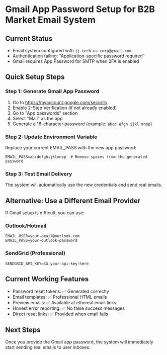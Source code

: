 # Gmail App Password Setup for B2B Market Email System

## Current Status
- Email system configured with `jj.tech.us.corp@gmail.com`
- Authentication failing: "Application-specific password required"
- Gmail requires App Password for SMTP when 2FA is enabled

## Quick Setup Steps

### Step 1: Generate Gmail App Password
1. Go to https://myaccount.google.com/security
2. Enable 2-Step Verification (if not already enabled)
3. Go to "App passwords" section
4. Select "Mail" as the app
5. Generate a 16-character password (example: `abcd efgh ijkl mnop`)

### Step 2: Update Environment Variable
Replace your current EMAIL_PASS with the new app password:
```
EMAIL_PASS=abcdefghijklmnop  # Remove spaces from the generated password
```

### Step 3: Test Email Delivery
The system will automatically use the new credentials and send real emails.

## Alternative: Use a Different Email Provider

If Gmail setup is difficult, you can use:

### Outlook/Hotmail
```
EMAIL_USER=your-email@outlook.com
EMAIL_PASS=your-outlook-password
```

### SendGrid (Professional)
```
SENDGRID_API_KEY=SG.your-api-key-here
```

## Current Working Features
- Password reset tokens: ✅ Generated correctly
- Email templates: ✅ Professional HTML emails  
- Preview emails: ✅ Available at ethereal.email links
- Honest error reporting: ✅ No false success messages
- Direct reset links: ✅ Provided when email fails

## Next Steps
Once you provide the Gmail app password, the system will immediately start sending real emails to user inboxes.